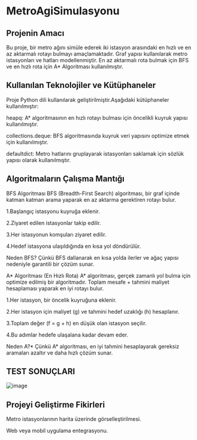 # MetroAgiSimulasyonu

## Projenin Amacı

Bu proje, bir metro ağını simüle ederek iki istasyon arasındaki en hızlı ve en az aktarmalı rotayı bulmayı amaçlamaktadır. Graf yapısı kullanılarak metro istasyonları ve hatları modellenmiştir. En az aktarmalı rota bulmak için BFS ve en hızlı rota için A* Algoritması kullanılmıştır.

## Kullanılan Teknolojiler ve Kütüphaneler

Proje Python dili kullanılarak geliştirilmiştir.Aşağıdaki kütüphaneler kullanılmıştır:

heapq: A* algoritmasının en hızlı rotayı bulması için öncelikli kuyruk yapısı kullanılmıştır.

collections.deque: BFS algoritmasında kuyruk veri yapısını optimize etmek için kullanılmıştır.

defaultdict: Metro hatlarını gruplayarak istasyonları saklamak için sözlük yapısı olarak kullanılmıştır.

## Algoritmaların Çalışma Mantığı

BFS Algoritması 
BFS (Breadth-First Search) algoritması, bir graf içinde katman katman arama yaparak en az aktarma gerektiren rotayı bulur.

1.Başlangıç istasyonu kuyruğa eklenir.

2.Ziyaret edilen istasyonlar takip edilir.

3.Her istasyonun komşuları ziyaret edilir.

4.Hedef istasyona ulaşıldığında en kısa yol döndürülür.

Neden BFS? Çünkü BFS dallanarak en kısa yolda ilerler ve ağaç yapısı nedeniyle garantili bir çözüm sunar.

A* Algoritması (En Hızlı Rota)
A* algoritması, gerçek zamanlı yol bulma için optimize edilmiş bir algoritmadır. Toplam mesafe + tahmini maliyet hesaplaması yaparak en iyi rotayı bulur.

1.Her istasyon, bir öncelik kuyruğuna eklenir.

2.Her istasyon için maliyet (g) ve tahmini hedef uzaklığı (h) hesaplanır.

3.Toplam değer (f = g + h) en düşük olan istasyon seçilir.

4.Bu adımlar hedefe ulaşalana kadar devam eder.

Neden A?* Çünkü A* algoritması, en iyi tahmini hesaplayarak gereksiz aramaları azaltır ve daha hızlı çözüm sunar.

## TEST SONUÇLARI
![image](https://github.com/user-attachments/assets/0ccd0ad2-4cdc-44f6-8a0f-18351c7cbbd2)

## Projeyi Geliştirme Fikirleri
Metro istasyonlarının harita üzerinde görselleştirilmesi.

Web veya mobil uygulama entegrasyonu.
